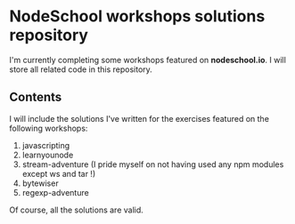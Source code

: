 # NodeSchool workshops solutions repository

I'm currently completing some workshops featured on **nodeschool.io**. I will store all related code in this repository.

## Contents

I will include the solutions I've written for the exercises featured on the following workshops:

1. javascripting
2. learnyounode
3. stream-adventure (I pride myself on not having used any npm modules except ws and tar !)
4. bytewiser
5. regexp-adventure

Of course, all the solutions are valid.
